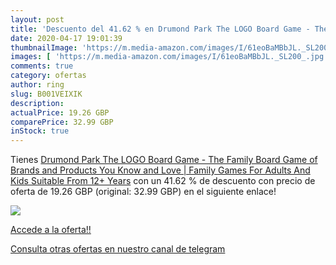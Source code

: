 ```yaml
---
layout: post
title: 'Descuento del 41.62 % en Drumond Park The LOGO Board Game - The F'
date: 2020-04-17 19:01:39
thumbnailImage: 'https://m.media-amazon.com/images/I/61eoBaMBbJL._SL200_.jpg'
images: [ 'https://m.media-amazon.com/images/I/61eoBaMBbJL._SL200_.jpg' ]
comments: true
category: ofertas
author: ring
slug: B001VEIXIK
description:
actualPrice: 19.26 GBP
comparePrice: 32.99 GBP
inStock: true
---
```


Tienes [Drumond Park The LOGO Board Game - The Family Board Game of Brands and Products You Know and Love | Family Games For Adults And Kids Suitable From 12+ Years](https://www.amazon.com/dp/B001VEIXIK/?tag=redken08-20) con un 41.62 % de descuento con precio de oferta de 19.26 GBP (original: 32.99 GBP) en el siguiente enlace!

[![](https://m.media-amazon.com/images/I/61eoBaMBbJL._SL200_.jpg)](https://www.amazon.com/dp/B001VEIXIK/?tag=redken08-20)

[Accede a la oferta!!](https://www.amazon.com/dp/B001VEIXIK/?tag=redken08-20)

[Consulta otras ofertas en nuestro canal de telegram](https://t.me/s/ofertas25)

